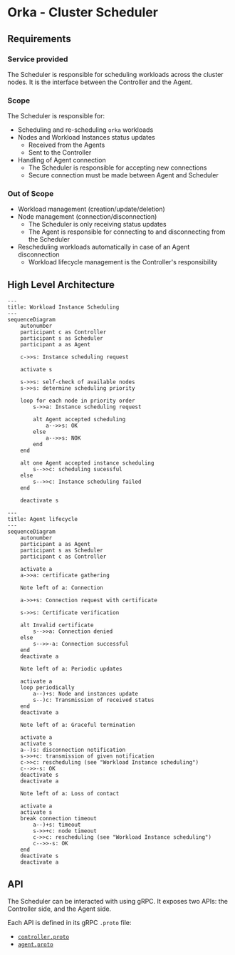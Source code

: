 
# Orka - Cluster Scheduler

## Requirements

### Service provided

The Scheduler is responsible for scheduling workloads across the cluster nodes.
It is the interface between the Controller and the Agent.

### Scope

The Scheduler is responsible for:

- Scheduling and re-scheduling `orka` workloads
- Nodes and Workload Instances status updates
    - Received from the Agents
    - Sent to the Controller
- Handling of Agent connection
    - The Scheduler is responsible for accepting new connections
    - Secure connection must be made between Agent and Scheduler

### Out of Scope

- Workload management (creation/update/deletion)
- Node management (connection/disconnection)
    - The Scheduler is only receiving status updates
    - The Agent is responsible for connecting to and disconnecting from the Scheduler
- Rescheduling workloads automatically in case of an Agent disconnection
    - Workload lifecycle management is the Controller's responsibility


## High Level Architecture

```mermaid
---
title: Workload Instance Scheduling
---
sequenceDiagram
    autonumber
    participant c as Controller
    participant s as Scheduler
    participant a as Agent

    c->>s: Instance scheduling request

    activate s

    s->>s: self-check of available nodes
    s->>s: determine scheduling priority

    loop for each node in priority order
        s->>a: Instance scheduling request
        
        alt Agent accepted scheduling
            a-->>s: OK
        else
            a-->>s: NOK
        end
    end

    alt one Agent accepted instance scheduling
        s-->>c: scheduling sucessful
    else
        s-->>c: Instance scheduling failed
    end

    deactivate s

```

```mermaid
---
title: Agent lifecycle
---
sequenceDiagram
    autonumber
    participant a as Agent
    participant s as Scheduler
    participant c as Controller

    activate a
    a->>a: certificate gathering

    Note left of a: Connection

    a->>+s: Connection request with certificate
    
    s->>s: Certificate verification

    alt Invalid certificate
        s-->>a: Connection denied
    else
        s-->>-a: Connection successful
    end
    deactivate a

    Note left of a: Periodic updates

    activate a
    loop periodically
        a--)+s: Node and instances update
        s--)c: Transmission of received status
    end
    deactivate a

    Note left of a: Graceful termination

    activate a
    activate s
    a--)s: disconnection notification
    s->>+c: transmission of given notification
    c->>c: rescheduling (see "Workload Instance scheduling")
    c-->>-s: OK
    deactivate s
    deactivate a

    Note left of a: Loss of contact

    activate a
    activate s
    break connection timeout
        a--)+s: timeout
        s->>+c: node timeout
        c->>c: rescheduling (see "Workload Instance scheduling")
        c-->>-s: OK
    end
    deactivate s
    deactivate a

```


## API

The Scheduler can be interacted with using gRPC. It exposes two APIs: the Controller side, and the Agent side.

Each API is defined in its gRPC `.proto` file:

- [`controller.proto`](./controller.proto)
- [`agent.proto`](./agent.proto)

